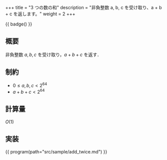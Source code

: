 +++
title = "3 つの数の和"
description = "非負整数 a, b, c を受け取り、a + b + c を返します。"
weight = 2
+++

{{ badge() }}

## 概要
非負整数 $a, b, c$ を受け取り，$a + b + c$ を返す．

## 制約
- $0 \leq a, b, c < 2^{64}$
- $a + b + c < 2^{64}$

## 計算量
$O(1)$

## 実装
{{ program(path="src/sample/add_twice.md") }}
